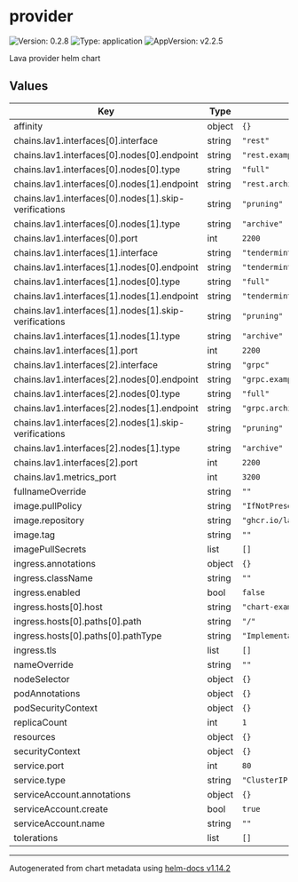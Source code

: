 # provider

![Version: 0.2.8](https://img.shields.io/badge/Version-0.2.8-informational?style=flat-square) ![Type: application](https://img.shields.io/badge/Type-application-informational?style=flat-square) ![AppVersion: v2.2.5](https://img.shields.io/badge/AppVersion-v2.2.5-informational?style=flat-square)

Lava provider helm chart

## Values

| Key | Type | Default | Description |
|-----|------|---------|-------------|
| affinity | object | `{}` |  |
| chains.lav1.interfaces[0].interface | string | `"rest"` |  |
| chains.lav1.interfaces[0].nodes[0].endpoint | string | `"rest.example.com"` |  |
| chains.lav1.interfaces[0].nodes[0].type | string | `"full"` |  |
| chains.lav1.interfaces[0].nodes[1].endpoint | string | `"rest.archive.example.com"` |  |
| chains.lav1.interfaces[0].nodes[1].skip-verifications | string | `"pruning"` |  |
| chains.lav1.interfaces[0].nodes[1].type | string | `"archive"` |  |
| chains.lav1.interfaces[0].port | int | `2200` |  |
| chains.lav1.interfaces[1].interface | string | `"tendermintrpc"` |  |
| chains.lav1.interfaces[1].nodes[0].endpoint | string | `"tendermintrpc.example.com"` |  |
| chains.lav1.interfaces[1].nodes[0].type | string | `"full"` |  |
| chains.lav1.interfaces[1].nodes[1].endpoint | string | `"tendermintrpc.archive.example.com"` |  |
| chains.lav1.interfaces[1].nodes[1].skip-verifications | string | `"pruning"` |  |
| chains.lav1.interfaces[1].nodes[1].type | string | `"archive"` |  |
| chains.lav1.interfaces[1].port | int | `2200` |  |
| chains.lav1.interfaces[2].interface | string | `"grpc"` |  |
| chains.lav1.interfaces[2].nodes[0].endpoint | string | `"grpc.example.com"` |  |
| chains.lav1.interfaces[2].nodes[0].type | string | `"full"` |  |
| chains.lav1.interfaces[2].nodes[1].endpoint | string | `"grpc.archive.example.com"` |  |
| chains.lav1.interfaces[2].nodes[1].skip-verifications | string | `"pruning"` |  |
| chains.lav1.interfaces[2].nodes[1].type | string | `"archive"` |  |
| chains.lav1.interfaces[2].port | int | `2200` |  |
| chains.lav1.metrics_port | int | `3200` |  |
| fullnameOverride | string | `""` |  |
| image.pullPolicy | string | `"IfNotPresent"` |  |
| image.repository | string | `"ghcr.io/lavanet/lava/lavap"` |  |
| image.tag | string | `""` |  |
| imagePullSecrets | list | `[]` |  |
| ingress.annotations | object | `{}` |  |
| ingress.className | string | `""` |  |
| ingress.enabled | bool | `false` |  |
| ingress.hosts[0].host | string | `"chart-example.local"` |  |
| ingress.hosts[0].paths[0].path | string | `"/"` |  |
| ingress.hosts[0].paths[0].pathType | string | `"ImplementationSpecific"` |  |
| ingress.tls | list | `[]` |  |
| nameOverride | string | `""` |  |
| nodeSelector | object | `{}` |  |
| podAnnotations | object | `{}` |  |
| podSecurityContext | object | `{}` |  |
| replicaCount | int | `1` |  |
| resources | object | `{}` |  |
| securityContext | object | `{}` |  |
| service.port | int | `80` |  |
| service.type | string | `"ClusterIP"` |  |
| serviceAccount.annotations | object | `{}` |  |
| serviceAccount.create | bool | `true` |  |
| serviceAccount.name | string | `""` |  |
| tolerations | list | `[]` |  |

----------------------------------------------
Autogenerated from chart metadata using [helm-docs v1.14.2](https://github.com/norwoodj/helm-docs/releases/v1.14.2)
